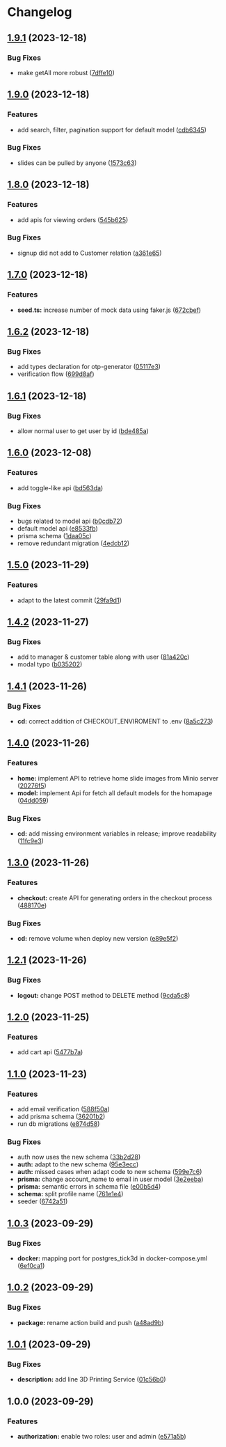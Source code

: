 # Changelog

## [1.9.1](https://github.com/ngyngcphu/tick3d-be/compare/v1.9.0...v1.9.1) (2023-12-18)


### Bug Fixes

* make getAll more robust ([7dffe10](https://github.com/ngyngcphu/tick3d-be/commit/7dffe106bff169861f9df975cda91db605dad2ac))

## [1.9.0](https://github.com/ngyngcphu/tick3d-be/compare/v1.8.0...v1.9.0) (2023-12-18)


### Features

* add search, filter, pagination support for default model ([cdb6345](https://github.com/ngyngcphu/tick3d-be/commit/cdb63452bf330aa0413f817e1c92438c3657911d))


### Bug Fixes

* slides can be pulled by anyone ([1573c63](https://github.com/ngyngcphu/tick3d-be/commit/1573c63c56bef6cb2030e1d3b64cfb181a96964c))

## [1.8.0](https://github.com/ngyngcphu/tick3d-be/compare/v1.7.0...v1.8.0) (2023-12-18)


### Features

* add apis for viewing orders ([545b625](https://github.com/ngyngcphu/tick3d-be/commit/545b6252b27a80efd38994f0522bfa84e4c978c0))


### Bug Fixes

* signup did not add to Customer relation ([a361e65](https://github.com/ngyngcphu/tick3d-be/commit/a361e65f3c5176fd15aec5dde7bba289ba629f8f))

## [1.7.0](https://github.com/ngyngcphu/tick3d-be/compare/v1.6.2...v1.7.0) (2023-12-18)


### Features

* **seed.ts:** increase number of mock data using faker.js ([672cbef](https://github.com/ngyngcphu/tick3d-be/commit/672cbef76fc465fc347a9ffdfbdb8d8a6cdc5db3))

## [1.6.2](https://github.com/ngyngcphu/tick3d-be/compare/v1.6.1...v1.6.2) (2023-12-18)


### Bug Fixes

* add types declaration for otp-generator ([05117e3](https://github.com/ngyngcphu/tick3d-be/commit/05117e380e5bbd864b13785f568876c078531acc))
* verification flow ([699d8af](https://github.com/ngyngcphu/tick3d-be/commit/699d8af81c67068ff80d07df579806a8345fb2f3))

## [1.6.1](https://github.com/ngyngcphu/tick3d-be/compare/v1.6.0...v1.6.1) (2023-12-18)


### Bug Fixes

* allow normal user to get user by id ([bde485a](https://github.com/ngyngcphu/tick3d-be/commit/bde485a4c4c86fbfdbb37ce73274cdb3fa594f41))

## [1.6.0](https://github.com/ngyngcphu/tick3d-be/compare/v1.5.0...v1.6.0) (2023-12-08)


### Features

* add toggle-like api ([bd563da](https://github.com/ngyngcphu/tick3d-be/commit/bd563da773c25e2d199ae5e5c02e71e0b2c075e6))


### Bug Fixes

* bugs related to model api ([b0cdb72](https://github.com/ngyngcphu/tick3d-be/commit/b0cdb7281b42b44c8bb340c418ed238eeae268b7))
* default model api ([e8533fb](https://github.com/ngyngcphu/tick3d-be/commit/e8533fb5e56d2578eea425e47998a5283376a36a))
* prisma schema ([1daa05c](https://github.com/ngyngcphu/tick3d-be/commit/1daa05cca56fb21d9af148dd277504e3e82df564))
* remove redundant migration ([4edcb12](https://github.com/ngyngcphu/tick3d-be/commit/4edcb121d7da8a5caf0207c0a0c927bbf6302417))

## [1.5.0](https://github.com/ngyngcphu/tick3d-be/compare/v1.4.2...v1.5.0) (2023-11-29)


### Features

* adapt to the latest commit ([29fa9d1](https://github.com/ngyngcphu/tick3d-be/commit/29fa9d17e852bcc541b3d8a6034aaeeebb4965b9))

## [1.4.2](https://github.com/ngyngcphu/tick3d-be/compare/v1.4.1...v1.4.2) (2023-11-27)


### Bug Fixes

* add to manager & customer table along with user ([81a420c](https://github.com/ngyngcphu/tick3d-be/commit/81a420cf2dbb4e9132ff7c1b48c01654eff7e697))
* modal typo ([b035202](https://github.com/ngyngcphu/tick3d-be/commit/b035202f784618d28cbf8bae38754392c2dadfc4))

## [1.4.1](https://github.com/ngyngcphu/tick3d-be/compare/v1.4.0...v1.4.1) (2023-11-26)


### Bug Fixes

* **cd:** correct addition of CHECKOUT_ENVIROMENT to .env ([8a5c273](https://github.com/ngyngcphu/tick3d-be/commit/8a5c27342ea148966a8df239937691a8bbece44b))

## [1.4.0](https://github.com/ngyngcphu/tick3d-be/compare/v1.3.0...v1.4.0) (2023-11-26)


### Features

* **home:** implement API to retrieve home slide images from Minio server ([20276f5](https://github.com/ngyngcphu/tick3d-be/commit/20276f51282e7e04d59c6b5cf625bf8443ed83fa))
* **model:** implement Api for fetch all default models for the homapage ([04dd059](https://github.com/ngyngcphu/tick3d-be/commit/04dd05978da78b47a2b1e6be2132eca2255489d7))


### Bug Fixes

* **cd:** add missing environment variables in release; improve readability ([11fc9e3](https://github.com/ngyngcphu/tick3d-be/commit/11fc9e3dad25f349520f5cf67ac47748a255bd82))

## [1.3.0](https://github.com/ngyngcphu/tick3d-be/compare/v1.2.1...v1.3.0) (2023-11-26)


### Features

* **checkout:** create API for generating orders in the checkout process ([488170e](https://github.com/ngyngcphu/tick3d-be/commit/488170e5dee6417c64786599da51daa2ecdf84c9))


### Bug Fixes

* **cd:** remove volume when deploy new version ([e89e5f2](https://github.com/ngyngcphu/tick3d-be/commit/e89e5f2fbd73c54988e29e193f2544661b625318))

## [1.2.1](https://github.com/ngyngcphu/tick3d-be/compare/v1.2.0...v1.2.1) (2023-11-26)


### Bug Fixes

* **logout:** change POST method to DELETE method ([9cda5c8](https://github.com/ngyngcphu/tick3d-be/commit/9cda5c8010014463fece6ba0911054ede048ae64))

## [1.2.0](https://github.com/ngyngcphu/tick3d-be/compare/v1.1.0...v1.2.0) (2023-11-25)


### Features

* add cart api ([5477b7a](https://github.com/ngyngcphu/tick3d-be/commit/5477b7a273fa12843c25e748430fc9abc99323a8))

## [1.1.0](https://github.com/ngyngcphu/tick3d-be/compare/v1.0.3...v1.1.0) (2023-11-23)


### Features

* add email verification ([588f50a](https://github.com/ngyngcphu/tick3d-be/commit/588f50a529c7bbabec3ba8e559555ecea848d945))
* add prisma schema ([36201b2](https://github.com/ngyngcphu/tick3d-be/commit/36201b20aec82de089e630862fb7f73012d7de68))
* run db migrations ([e874d58](https://github.com/ngyngcphu/tick3d-be/commit/e874d58cd8a1d10690c5796795d1294b67151514))


### Bug Fixes

* auth now uses the new schema ([33b2d28](https://github.com/ngyngcphu/tick3d-be/commit/33b2d28c243cb7f9f54448a819db0f6c094efbbe))
* **auth:** adapt to the new schema ([95e3ecc](https://github.com/ngyngcphu/tick3d-be/commit/95e3ecce11e71a0d45bc855a95c5d83b031049a5))
* **auth:** missed cases when adapt code to new schema ([599e7c6](https://github.com/ngyngcphu/tick3d-be/commit/599e7c69e7dcbd5e03ba90bbbe97dc455ab9cff8))
* **prisma:** change account_name to email in user model ([3e2eeba](https://github.com/ngyngcphu/tick3d-be/commit/3e2eeba89205d85651d6f19010cd145629d1221c))
* **prisma:** semantic errors in schema file ([e00b5d4](https://github.com/ngyngcphu/tick3d-be/commit/e00b5d4cfb3d76a9cc3b82ac31fa34e342f1c5a3))
* **schema:** split profile name ([761e1e4](https://github.com/ngyngcphu/tick3d-be/commit/761e1e486a1e33f8d77188a3b7342c022e7952e1))
* seeder ([6742a51](https://github.com/ngyngcphu/tick3d-be/commit/6742a519125d313a469e76172dd5877675798d3f))

## [1.0.3](https://github.com/ngyngcphu/tick3d-be/compare/v1.0.2...v1.0.3) (2023-09-29)


### Bug Fixes

* **docker:** mapping port for postgres_tick3d in docker-compose.yml ([6ef0ca1](https://github.com/ngyngcphu/tick3d-be/commit/6ef0ca183e1ca20a0831b21c5c149d61d9838a43))

## [1.0.2](https://github.com/ngyngcphu/tick3d-be/compare/v1.0.1...v1.0.2) (2023-09-29)


### Bug Fixes

* **package:** rename action build and push ([a48ad9b](https://github.com/ngyngcphu/tick3d-be/commit/a48ad9b7a2fd66d880987f1dca33fe4b52cd4500))

## [1.0.1](https://github.com/ngyngcphu/tick3d-be/compare/v1.0.0...v1.0.1) (2023-09-29)


### Bug Fixes

* **description:** add line 3D Printing Service ([01c56b0](https://github.com/ngyngcphu/tick3d-be/commit/01c56b0eda2568796cdb9f2a383e209deb0d110a))

## 1.0.0 (2023-09-29)


### Features

* **authorization:** enable two roles: user and admin ([e571a5b](https://github.com/ngyngcphu/tick3D-be/commit/e571a5b510e186130d9158477d978a282dd0f22d))
